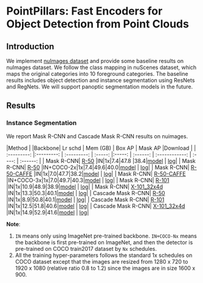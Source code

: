 # PointPillars: Fast Encoders for Object Detection from Point Clouds

## Introduction

We implement [nuImages dataset](https://www.nuscenes.org/nuimages) and provide some baseline results on nuImages dataset.
We follow the class mapping in nuScenes dataset, which maps the original categories into 10 foreground categories.
The baseline results includes object detection and instance segmentation using ResNets and RegNets.
We will support panoptic segmentation models in the future.


## Results

### Instance Segmentation

We report Mask R-CNN and Cascade Mask R-CNN results on nuimages.

|Method |  |Backbone| Lr schd | Mem (GB) | Box AP  | Mask AP  |Download |
| :---------: |:---------: | :---------: | :-----: |:-----: | :------: | :------------: | :----: | :------: |
| Mask R-CNN| [R-50](./mask_rcnn_r50_fpn_1x_nuim.py) |IN|1x|7.4|47.8 |38.4|[model](https://openmmlab.oss-accelerate.aliyuncs.com/mmdetection3d/v0.1.0_models/) &#124; [log](https://openmmlab.oss-accelerate.aliyuncs.com/mmdetection3d/v0.1.0_models/)|
| Mask R-CNN| [R-50](./mask_rcnn_r50_fpn_coco-2x_1x_nuim.py) |IN+COCO-2x|1x|7.4|49.6|40.0|[model](https://openmmlab.oss-accelerate.aliyuncs.com/mmdetection3d/v0.1.0_models/) &#124; [log](https://openmmlab.oss-accelerate.aliyuncs.com/mmdetection3d/v0.1.0_models/)|
| Mask R-CNN| [R-50-CAFFE](./mask_rcnn_r50_caffe_fpn_1x_nuim.py) |IN|1x|7.0|47.7|38.2|[model](https://openmmlab.oss-accelerate.aliyuncs.com/mmdetection3d/v0.1.0_models/) &#124; [log](https://openmmlab.oss-accelerate.aliyuncs.com/mmdetection3d/v0.1.0_models/)|
| Mask R-CNN| [R-50-CAFFE](./mask_rcnn_r50_caffe_fpn_coco-3x_1x_nuim.py) |IN+COCO-3x|1x|7.0|49.7|40.3|[model](https://openmmlab.oss-accelerate.aliyuncs.com/mmdetection3d/v0.1.0_models/nuimages/mask_rcnn_r50_caffe_fpn_coco-3x_1x_nuim/mask_rcnn_r50_caffe_fpn_coco-3x_1x_nuim_20200906_134613-e6dc1931.pth) &#124; [log](https://openmmlab.oss-accelerate.aliyuncs.com/mmdetection3d/v0.1.0_models/nuimages/mask_rcnn_r50_caffe_fpn_coco-3x_1x_nuim/mask_rcnn_r50_caffe_fpn_coco-3x_1x_nuim_20200906_134613.log.json)|
| Mask R-CNN| [R-101](./mask_rcnn_r101_fpn_1x_nuim.py) |IN|1x|10.9|48.9|38.9|[model](https://openmmlab.oss-accelerate.aliyuncs.com/mmdetection3d/v0.1.0_models/nuimages/mask_rcnn_r101_fpn_1x_nuim/mask_rcnn_r101_fpn_1x_nuim_20200906_182752-823be521.pth) &#124; [log](https://openmmlab.oss-accelerate.aliyuncs.com/mmdetection3d/v0.1.0_models/nuimages/mask_rcnn_r101_fpn_1x_nuim/mask_rcnn_r101_fpn_1x_nuim_20200906_182752.log.json)|
| Mask R-CNN| [X-101_32x4d](./mask_rcnn_x101_32x4d_fpn_1x_nuim.py) |IN|1x|13.3|50.3|40.1|[model](https://openmmlab.oss-accelerate.aliyuncs.com/mmdetection3d/v0.1.0_models/nuimages/mask_rcnn_x101_32x4d_fpn_1x_nuim/mask_rcnn_x101_32x4d_fpn_1x_nuim_20200906_134611-bd241530.pth) &#124; [log](https://openmmlab.oss-accelerate.aliyuncs.com/mmdetection3d/v0.1.0_models/nuimages/mask_rcnn_x101_32x4d_fpn_1x_nuim/mask_rcnn_x101_32x4d_fpn_1x_nuim_20200906_134611.log.json)|
| Cascade Mask R-CNN| [R-50](./cascade_mask_rcnn_r50_fpn_1x_nuim.py) |IN|1x|8.9|50.8|40.1|[model](https://openmmlab.oss-accelerate.aliyuncs.com/mmdetection3d/v0.1.0_models/) &#124; [log](https://openmmlab.oss-accelerate.aliyuncs.com/mmdetection3d/v0.1.0_models/)|
| Cascade Mask R-CNN| [R-101](./cascade_mask_rcnn_r101_fpn_1x_nuim.py) |IN|1x|12.5|51.8|40.6|[model](https://openmmlab.oss-accelerate.aliyuncs.com/mmdetection3d/v0.1.0_models/nuimages/cascade_mask_rcnn_r101_fpn_1x_nuim/cascade_mask_rcnn_r101_fpn_1x_nuim_20200906_134611-ee279b07.pth) &#124; [log](https://openmmlab.oss-accelerate.aliyuncs.com/mmdetection3d/v0.1.0_models/nuimages/cascade_mask_rcnn_r101_fpn_1x_nuim/cascade_mask_rcnn_r101_fpn_1x_nuim_20200906_134611.log.json)|
| Cascade Mask R-CNN| [X-101_32x4d](./cascade_mask_rcnn_x101_32x4d_fpn_1x_nuim.py) |IN|1x|14.9|52.9|41.6|[model](https://openmmlab.oss-accelerate.aliyuncs.com/mmdetection3d/v0.1.0_models/nuimages/cascade_mask_rcnn_x101_32x4d_fpn_1x_nuim/cascade_mask_rcnn_x101_32x4d_fpn_1x_nuim_20200906_134611-47db31b0.pth) &#124; [log](https://openmmlab.oss-accelerate.aliyuncs.com/mmdetection3d/v0.1.0_models/nuimages/cascade_mask_rcnn_x101_32x4d_fpn_1x_nuim/cascade_mask_rcnn_x101_32x4d_fpn_1x_nuim_20200906_134611.log.json)|

**Note**:
1. `IN` means only using ImageNet pre-trained backbone. `IN+COCO-Nx` means the backbone is first pre-trained on ImageNet, and then the detector is pre-trained on COCO train2017 dataset by `Nx` schedules.
2. All the training hyper-parameters follows the standard 1x schedules on COCO dataset except that the images are resized from
1280 x 720 to 1920 x 1080 (relative ratio 0.8 to 1.2) since the images are in size 1600 x 900.
